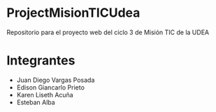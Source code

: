# ProjectMisionTICUdea
Repositorio para el proyecto web del ciclo 3 de Misión TIC de la UDEA

# Integrantes
* Juan Diego Vargas Posada
* Edison Giancarlo Prieto
* Karen Liseth Acuña
* Esteban Alba 
